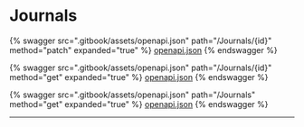 # Journals

{% swagger src=".gitbook/assets/openapi.json" path="/Journals/{id}" method="patch" expanded="true" %}
[openapi.json](.gitbook/assets/openapi.json)
{% endswagger %}

{% swagger src=".gitbook/assets/openapi.json" path="/Journals/{id}" method="get" expanded="true" %}
[openapi.json](.gitbook/assets/openapi.json)
{% endswagger %}

{% swagger src=".gitbook/assets/openapi.json" path="/Journals" method="get" expanded="true" %}
[openapi.json](.gitbook/assets/openapi.json)
{% endswagger %}

***
